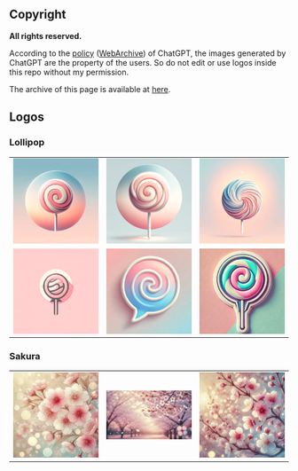 ## Copyright
**All rights reserved.**  

According to the [policy](https://help.openai.com/en/articles/6425277-can-i-sell-images-i-create-with-dall-e) ([WebArchive](https://web.archive.org/web/20240621223836/https://help.openai.com/en/articles/6425277-can-i-sell-images-i-create-with-dall-e)) of ChatGPT, the images generated by ChatGPT are the property of the users. So do not edit or use logos inside this repo without my permission.

The archive of this page is available at [here](https://web.archive.org/web/https://github.com/lollipopkit/lollipopkit/blob/main/logos/README.md).

## Logos

### Lollipop

<table>
  <tr>
    <td><img src="1.webp" width="200"></td>
    <td><img src="2.webp" width="200"></td>
    <td><img src="3.webp" width="200"></td>
  </tr>
  <tr>
    <td><img src="4.webp" width="200"></td>
    <td><img src="5.webp" width="200"></td>
    <td><img src="6.webp" width="200"></td>
  </tr>
</table>

### Sakura

<table>
  <tr>
    <td><img src="7.jpg" width="200"></td>
    <td><img src="8.webp" width="200"></td>
    <td><img src="9.webp" width="200"></td>
  </tr>
</table>
